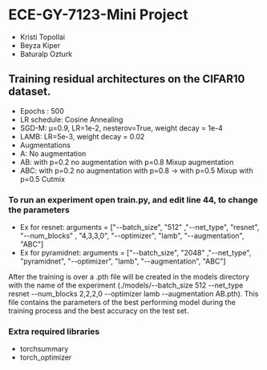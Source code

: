 # ECE-GY-7123-Mini Project

* Kristi Topollai
* Beyza Kiper
* Baturalp Ozturk 

## Training residual architectures on the CIFAR10 dataset.


* Epochs : 500
* LR schedule: Cosine Annealing
* SGD-M: μ=0.9, LR=1e-2, nesterov=True, weight decay = 1e-4
* LAMB: LR=5e-3, weight decay = 0.02
* Augmentations
 * A: No augmentation
 * AB: with p=0.2 no augmentation with p=0.8 Mixup augmentation
 * ABC: with p=0.2 no augmentation with p=0.8 -> with p=0.5 Mixup with p=0.5 Cutmix

### To run an experiment open train.py, and edit line 44, to change the parameters
 * Ex for resnet: arguments = ["--batch_size", "512" ,"--net_type", "resnet", "--num_blocks" , "4,3,3,0", "--optimizer", "lamb", "--augmentation", "ABC"]
 * Ex for pyramidnet: arguments = ["--batch_size", "2048" ,"--net_type", "pyramidnet", "--optimizer", "lamb", "--augmentation", "ABC"]

After the training is over a .pth file will be created in the models directory with the name of the experiment (./models/--batch_size 512 --net_type resnet --num_blocks 2,2,2,0 --optimizer lamb --augmentation AB.pth). 
This file contains the parameters of the best performing model during the training process and the best accuracy on the test set.

### Extra required libraries
* torchsummary
* torch_optimizer

